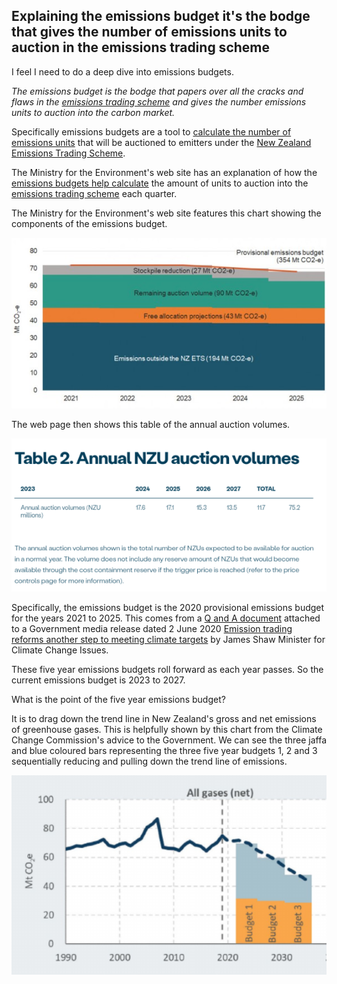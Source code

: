 ## Explaining the emissions budget it's the bodge that gives the number of emissions units to auction in the emissions trading scheme

I feel I need to do a deep dive into emissions budgets.

<i>The emissions budget is the bodge that papers over all the cracks and flaws in the [emissions trading scheme](https://genless.govt.nz/climate-change/the-emissions-trading-scheme-explained/) and gives  the number emissions units to auction into the carbon market.</i>

Specifically emissions budgets are a tool to [calculate the number of emissions units](https://environment.govt.nz/what-government-is-doing/areas-of-work/climate-change/ets/nz-ets-market/setting-unit-limits-in-the-nz-ets/#calculating-nzus-available-at-nz-ets-auctions) that will be auctioned to emitters under the [New Zealand Emissions Trading Scheme](https://environment.govt.nz/what-government-is-doing/areas-of-work/climate-change/ets/).

The Ministry for the Environment's web site has an explanation of how the [emissions budgets help calculate](https://environment.govt.nz/what-government-is-doing/areas-of-work/climate-change/ets/nz-ets-market/setting-unit-limits-in-the-nz-ets/#the-number-of-nzus-available-for-auction-over-2021-2027) the amount of units to auction into the [emissions trading scheme](https://genless.govt.nz/climate-change/the-emissions-trading-scheme-explained/) each quarter.

The Ministry for the Environment's web site features this chart showing the components of the emissions budget.</p>

![](ETS-graph-2_0__FocusFillMaxWyIwLjAwIiwiMC4wMCIsNzk1LDQyOF0.jpg)

The web page then shows this table of the annual auction volumes.

![](figure2-table-mismatchScreenshot_2023-03-10_16-53-51.png)

Specifically, the emissions budget is the 2020 provisional emissions budget for the years 2021 to 2025. This comes from a [Q and A document](https://www.beehive.govt.nz/sites/default/files/2020-06/NZETS%20Q%26A.pdf) attached to a Government media release dated 2 June 2020 [Emission trading reforms another step to meeting climate targets](https://www.beehive.govt.nz/release/emission-trading-reforms-another-step-meeting-climate-targets) by James Shaw Minister for Climate Change Issues.

These five year emissions budgets roll forward as each year passes. So the current emissions budget is 2023 to 2027.

What is the point of the five year emissions budget?

It is to drag down the trend line in New Zealand's gross and net emissions of greenhouse gases. This is helpfully shown by this chart from the Climate Change Commission's advice to the Government. We can see the three jaffa and blue coloured bars representing the three five year budgets 1, 2 and 3 sequentially reducing and pulling down the trend line of emissions.

![](CCC-fig5d.png)
